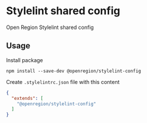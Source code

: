 # Stylelint shared config
Open Region Stylelint shared config

## Usage
Install package

```shell
npm install --save-dev @openregion/stylelint-config
```

Create `.stylelintrc.json` file with this content

```json
{
  "extends": [
    "@openregion/stylelint-config"
  ]
}
```
